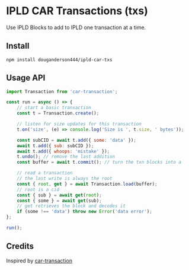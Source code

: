 # IPLD CAR Transactions (txs)

Use IPLD Blocks to add to IPLD one transaction at a time.

## Install

```
npm install douganderson444/ipld-car-txs
```

## Usage API

```js
import Transaction from 'car-transaction';

const run = async () => {
	// start a basic transaction
	const t = Transaction.create();

	// listen for size updates for this transaction
	t.on('size', (e) => console.log('Size is ', t.size, ' bytes'));

	const subCID = await t.add({ some: 'data' });
	await t.add({ sub: subCID });
	await t.add({ whoops: 'mistake' });
	t.undo(); // remove the last addition
	const buffer = await t.commit(); // turn the txn blocks into a

	// read a transaction
	// the last write is always the root
	const { root, get } = await Transaction.load(buffer);
	// root is a cid
	const { sub } = await get(root);
	const { some } = await get(sub);
	// get retrieves the block and decodes it
	if (some !== 'data') throw new Error('data error');
};

run();
```

## Credits

Inspired by [car-transaction](https://github.com/mikeal/car-transaction)

